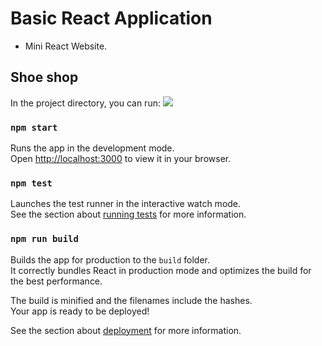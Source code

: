 # Basic React Application 

- Mini React Website. 

## Shoe shop

In the project directory, you can run:
<img src="![ezgif com-gif-maker](https://user-images.githubusercontent.com/100747899/190060596-31f08133-cb55-4320-a086-273826e37574.gif)
">

### `npm start`

Runs the app in the development mode.\
Open [http://localhost:3000](http://localhost:3000) to view it in your browser.



### `npm test`

Launches the test runner in the interactive watch mode.\
See the section about [running tests](https://facebook.github.io/create-react-app/docs/running-tests) for more information.

### `npm run build`

Builds the app for production to the `build` folder.\
It correctly bundles React in production mode and optimizes the build for the best performance.

The build is minified and the filenames include the hashes.\
Your app is ready to be deployed!

See the section about [deployment](https://facebook.github.io/create-react-app/docs/deployment) for more information.

